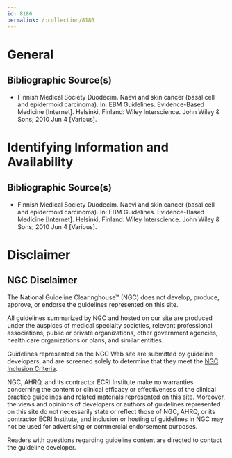 ```yaml
---
id: 8186
permalink: /:collection/8186
---
```


# General

## Bibliographic Source(s)

- Finnish Medical Society Duodecim. Naevi and skin cancer (basal cell and epidermoid carcinoma). In: EBM Guidelines. Evidence-Based Medicine [Internet]. Helsinki, Finland: Wiley Interscience. John Wiley & Sons; 2010 Jun 4 [Various].

# Identifying Information and Availability

## Bibliographic Source(s)

- Finnish Medical Society Duodecim. Naevi and skin cancer (basal cell and epidermoid carcinoma). In: EBM Guidelines. Evidence-Based Medicine [Internet]. Helsinki, Finland: Wiley Interscience. John Wiley & Sons; 2010 Jun 4 [Various].

# Disclaimer

## NGC Disclaimer

The National Guideline Clearinghouse™ (NGC) does not develop, produce, approve, or endorse the guidelines represented on this site.

All guidelines summarized by NGC and hosted on our site are produced under the auspices of medical specialty societies, relevant professional associations, public or private organizations, other government agencies, health care organizations or plans, and similar entities.

Guidelines represented on the NGC Web site are submitted by guideline developers, and are screened solely to determine that they meet the [NGC Inclusion Criteria](/help-and-about/summaries/inclusion-criteria).

NGC, AHRQ, and its contractor ECRI Institute make no warranties concerning the content or clinical efficacy or effectiveness of the clinical practice guidelines and related materials represented on this site. Moreover, the views and opinions of developers or authors of guidelines represented on this site do not necessarily state or reflect those of NGC, AHRQ, or its contractor ECRI Institute, and inclusion or hosting of guidelines in NGC may not be used for advertising or commercial endorsement purposes.

Readers with questions regarding guideline content are directed to contact the guideline developer.

